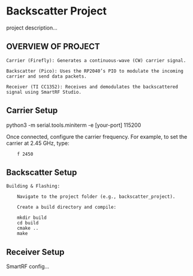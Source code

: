 # Backscatter Project

project description... 

## OVERVIEW OF PROJECT

    Carrier (Firefly): Generates a continuous-wave (CW) carrier signal.

    Backscatter (Pico): Uses the RP2040’s PIO to modulate the incoming carrier and send data packets.

    Receiver (TI CC1352): Receives and demodulates the backscattered signal using SmartRF Studio.

## Carrier Setup

python3 -m serial.tools.miniterm -e [your-port] 115200

Once connected, configure the carrier frequency. For example, to set the carrier at 2.45 GHz, type:

        f 2450


## Backscatter Setup

    Building & Flashing:

        Navigate to the project folder (e.g., backscatter_project).

        Create a build directory and compile:

        mkdir build
        cd build
        cmake ..
        make

## Receiver Setup

SmartRF config...